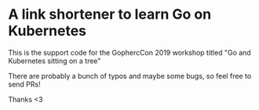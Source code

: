 # A link shortener to learn Go on Kubernetes

This is the support code for the GophercCon 2019 workshop titled "Go and Kubernetes sitting on a tree"

There are probably a bunch of typos and maybe some bugs, so feel free to send PRs!

Thanks <3
